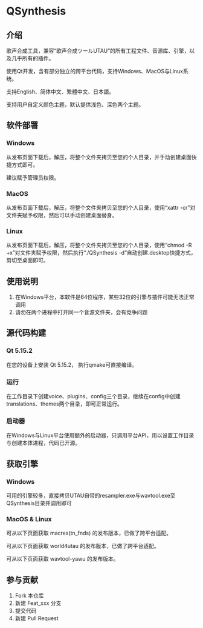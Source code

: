 # QSynthesis

## 介绍

歌声合成工具，兼容“歌声合成ツールUTAU”的所有工程文件、音源库、引擎，以及几乎所有的插件。

使用Qt开发，含有部分独立的跨平台代码，支持Windows、MacOS与Linux系统。

支持English、简体中文、繁體中文、日本語。

支持用户自定义颜色主题，默认提供浅色、深色两个主题。

## 软件部署

### Windows

从发布页面下载后，解压，将整个文件夹拷贝至您的个人目录，并手动创建桌面快捷方式即可。

建议赋予管理员权限。

### MacOS

从发布页面下载后，解压，将整个文件夹拷贝至您的个人目录，使用“xattr -cr”对文件夹赋予权限，然后可以手动创建桌面替身。

### Linux

从发布页面下载后，解压，将整个文件夹拷贝至您的个人目录，使用“chmod -R +x”对文件夹赋予权限，然后执行“./QSynthesis -d”自动创建.desktop快捷方式，剪切至桌面即可。

## 使用说明

1. 在Windows平台，本软件是64位程序，某些32位的引擎与插件可能无法正常调用
2.  请勿在两个进程中打开同一个音源文件夹，会有竞争问题

## 源代码构建

### Qt 5.15.2

在您的设备上安装 Qt 5.15.2， 执行qmake可直接编译。

### 运行

在工作目录下创建voice、plugins、config三个目录，继续在config中创建translations、themes两个目录，即可正常运行。

### 启动器

在Windows与Linux平台使用额外的启动器，只调用平台API，用以设置工作目录与创建本体进程，代码已开源。

## 获取引擎

### Windows

可用的引擎较多，直接拷贝UTAU自带的resampler.exe与wavtool.exe至QSynthesis目录并调用即可

### MacOS & Linux

可从以下页面获取 macres(tn_fnds) 的发布版本，已做了跨平台适配。

可从以下页面获取 world4utau 的发布版本，已做了跨平台适配。

可从以下页面获取 wavtool-yawu 的发布版本。

## 参与贡献

1.  Fork 本仓库
2.  新建 Feat_xxx 分支
3.  提交代码
4.  新建 Pull Request